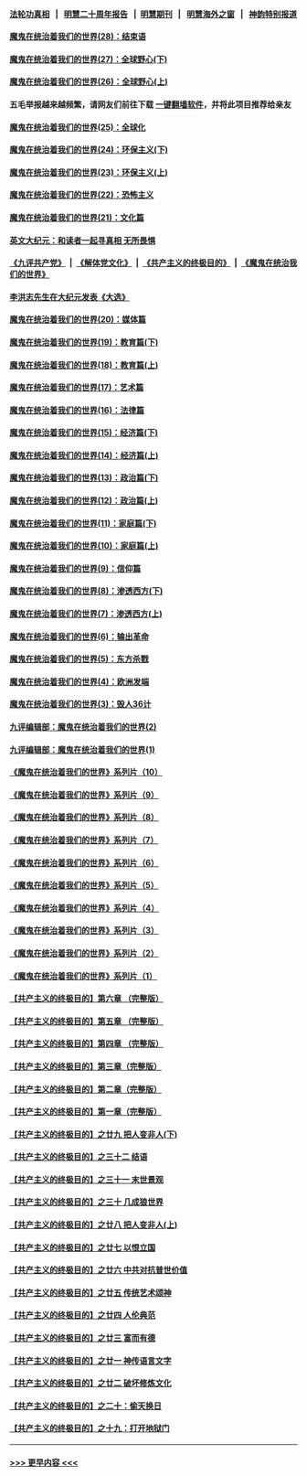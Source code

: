 #### [法轮功真相](https://github.com/gfw-breaker/truth/blob/master/README.md?t=0) &nbsp;&nbsp;|&nbsp;&nbsp; [明慧二十周年报告](https://github.com/gfw-breaker/mh-reports/blob/master/README.md?t=0) &nbsp;&nbsp;|&nbsp;&nbsp;[明慧期刊](https://github.com/gfw-breaker/mh-qikan) &nbsp;&nbsp;|&nbsp;&nbsp; [明慧海外之窗](https://github.com/gfw-breaker/mh-news/blob/master/README.md?t=0) &nbsp;&nbsp;|&nbsp;&nbsp; [神韵特别报道](https://github.com/gfw-breaker/mh-news/blob/master/shenyun.md?t=0)
#### [魔鬼在统治着我们的世界(28)：结束语](../pages/nsc422/n10936246.md?t=07010702) 
#### [魔鬼在统治着我们的世界(27)：全球野心(下)](../pages/nsc422/n10928319.md?t=07010702) 
#### [魔鬼在统治着我们的世界(26)：全球野心(上)](../pages/nsc422/n10900318.md?t=07010702) 
#### 五毛举报越来越频繁，请网友们前往下载 [一键翻墙软件](https://github.com/gfw-breaker/ssr-accounts)，并将此项目推荐给亲友
#### [魔鬼在统治着我们的世界(25)：全球化](../pages/nsc422/n10788205.md?t=07010702) 
#### [魔鬼在统治着我们的世界(24)：环保主义(下)](../pages/nsc422/n10695307.md?t=07010702) 
#### [魔鬼在统治着我们的世界(23)：环保主义(上)](../pages/nsc422/n10688613.md?t=07010702) 
#### [魔鬼在统治着我们的世界(22)：恐怖主义](../pages/nsc422/n10614727.md?t=07010702) 
#### [魔鬼在统治着我们的世界(21)：文化篇](../pages/nsc422/n10597706.md?t=07010702) 
#### [英文大纪元：和读者一起寻真相 无所畏惧](../pages/nsc422/n12542027.md?t=07010702) 
#### [《九评共产党》](https://github.com/begood0513/9ping.md/blob/master/README.md) &nbsp;|&nbsp; [《解体党文化》](../../../../jtdwh.md/blob/master/README.md)  &nbsp;|&nbsp; [《共产主义的终极目的》](../../../../gczydzjmd.md/blob/master/README.md) &nbsp;|&nbsp; [《魔鬼在统治我们的世界》](../../../../mgztzwmdsj.md/blob/master/README.md) 
#### [李洪志先生在大纪元发表《大选》](../pages/nsc422/n12534746.md?t=07010702) 
#### [魔鬼在统治着我们的世界(20)：媒体篇](../pages/nsc422/n10586579.md?t=07010702) 
#### [魔鬼在统治着我们的世界(19)：教育篇(下)](../pages/nsc422/n10564808.md?t=07010702) 
#### [魔鬼在统治着我们的世界(18)：教育篇(上)](../pages/nsc422/n10526970.md?t=07010702) 
#### [魔鬼在统治着我们的世界(17)：艺术篇](../pages/nsc422/n10499093.md?t=07010702) 
#### [魔鬼在统治着我们的世界(16)：法律篇](../pages/nsc422/n10485969.md?t=07010702) 
#### [魔鬼在统治着我们的世界(15)：经济篇(下)](../pages/nsc422/n10469975.md?t=07010702) 
#### [魔鬼在统治着我们的世界(14)：经济篇(上)](../pages/nsc422/n10457370.md?t=07010702) 
#### [魔鬼在统治着我们的世界(13)：政治篇(下)](../pages/nsc422/n10448270.md?t=07010702) 
#### [魔鬼在统治着我们的世界(12)：政治篇(上)](../pages/nsc422/n10444576.md?t=07010702) 
#### [魔鬼在统治着我们的世界(11)：家庭篇(下)](../pages/nsc422/n10440961.md?t=07010702) 
#### [魔鬼在统治着我们的世界(10)：家庭篇(上)](../pages/nsc422/n10435448.md?t=07010702) 
#### [魔鬼在统治着我们的世界(9)：信仰篇](../pages/nsc422/n10432159.md?t=07010702) 
#### [魔鬼在统治着我们的世界(8)：渗透西方(下)](../pages/nsc422/n10429603.md?t=07010702) 
#### [魔鬼在统治着我们的世界(7)：渗透西方(上)](../pages/nsc422/n10426013.md?t=07010702) 
#### [魔鬼在统治着我们的世界(6)：输出革命](../pages/nsc422/n10421536.md?t=07010702) 
#### [魔鬼在统治着我们的世界(5)：东方杀戮](../pages/nsc422/n10417707.md?t=07010702) 
#### [魔鬼在统治着我们的世界(4)：欧洲发端](../pages/nsc422/n10414890.md?t=07010702) 
#### [魔鬼在统治着我们的世界(3)：毁人36计](../pages/nsc422/n10411583.md?t=07010702) 
#### [九评编辑部：魔鬼在统治着我们的世界(2)](../pages/nsc422/n10410036.md?t=07010702) 
#### [九评编辑部：魔鬼在统治着我们的世界(1)](../pages/nsc422/n10406825.md?t=07010702) 
#### [《魔鬼在统治着我们的世界》系列片（10）](../pages/nsc422/n12292670.md?t=07010702) 
#### [《魔鬼在统治着我们的世界》系列片（9）](../pages/nsc422/n12290859.md?t=07010702) 
#### [《魔鬼在统治着我们的世界》系列片（8）](../pages/nsc422/n12287445.md?t=07010702) 
#### [《魔鬼在统治着我们的世界》系列片（7）](../pages/nsc422/n12283425.md?t=07010702) 
#### [《魔鬼在统治着我们的世界》系列片（6）](../pages/nsc422/n12282314.md?t=07010702) 
#### [《魔鬼在统治着我们的世界》系列片（5）](../pages/nsc422/n12281419.md?t=07010702) 
#### [《魔鬼在统治着我们的世界》系列片（4）](../pages/nsc422/n12274024.md?t=07010702) 
#### [《魔鬼在统治着我们的世界》系列片（3）](../pages/nsc422/n12271322.md?t=07010702) 
#### [《魔鬼在统治着我们的世界》系列片（2）](../pages/nsc422/n12269049.md?t=07010702) 
#### [《魔鬼在统治着我们的世界》系列片（1）](../pages/nsc422/n12267575.md?t=07010702) 
#### [【共产主义的终极目的】第六章 （完整版）](../pages/nsc422/n11428913.md?t=07010702) 
#### [【共产主义的终极目的】第五章 （完整版）](../pages/nsc422/n11428912.md?t=07010702) 
#### [【共产主义的终极目的】第四章 （完整版）](../pages/nsc422/n11428907.md?t=07010702) 
#### [【共产主义的终极目的】第三章（完整版）](../pages/nsc422/n11428848.md?t=07010702) 
#### [【共产主义的终极目的】第二章（完整版）](../pages/nsc422/n11428831.md?t=07010702) 
#### [【共产主义的终极目的】第一章（完整版）](../pages/nsc422/n11417651.md?t=07010702) 
#### [【共产主义的终极目的】之廿九 把人变非人(下)](../pages/nsc422/n11344140.md?t=07010702) 
#### [【共产主义的终极目的】之三十二 结语](../pages/nsc422/n11360535.md?t=07010702) 
#### [【共产主义的终极目的】之三十一 末世景观](../pages/nsc422/n11351129.md?t=07010702) 
#### [【共产主义的终极目的】之三十 几成狼世界](../pages/nsc422/n11348280.md?t=07010702) 
#### [【共产主义的终极目的】之廿八 把人变非人(上)](../pages/nsc422/n11340492.md?t=07010702) 
#### [【共产主义的终极目的】之廿七 以恨立国](../pages/nsc422/n11336944.md?t=07010702) 
#### [【共产主义的终极目的】之廿六 中共对抗普世价值](../pages/nsc422/n11324785.md?t=07010702) 
#### [【共产主义的终极目的】之廿五 传统艺术颂神](../pages/nsc422/n11296396.md?t=07010702) 
#### [【共产主义的终极目的】之廿四 人伦典范](../pages/nsc422/n11296397.md?t=07010702) 
#### [【共产主义的终极目的】之廿三 富而有德](../pages/nsc422/n11283598.md?t=07010702) 
#### [【共产主义的终极目的】之廿一 神传语言文字](../pages/nsc422/n11263265.md?t=07010702) 
#### [【共产主义的终极目的】之廿二 破坏修炼文化](../pages/nsc422/n11245728.md?t=07010702) 
#### [【共产主义的终极目的】之二十：偷天换日](../pages/nsc422/n11238846.md?t=07010702) 
#### [【共产主义的终极目的】之十九：打开地狱门](../pages/nsc422/n11206376.md?t=07010702) 

----
#### [ >>> 更早内容 <<< ](../indexes/nsc422-earlier.md)
